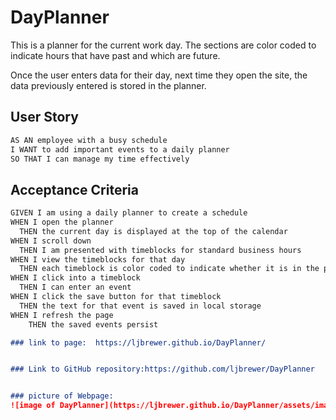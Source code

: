 # DayPlanner
This is a planner for the current work day.  The sections are color coded to indicate hours that have past and which are future.

Once the user enters data for their day, next time they open the site, the data previously entered is stored in the planner.

## User Story

```md
AS AN employee with a busy schedule
I WANT to add important events to a daily planner
SO THAT I can manage my time effectively
```

## Acceptance Criteria

```md
GIVEN I am using a daily planner to create a schedule
WHEN I open the planner
  THEN the current day is displayed at the top of the calendar
WHEN I scroll down
  THEN I am presented with timeblocks for standard business hours
WHEN I view the timeblocks for that day
  THEN each timeblock is color coded to indicate whether it is in the past, present, or future
WHEN I click into a timeblock
  THEN I can enter an event
WHEN I click the save button for that timeblock
  THEN the text for that event is saved in local storage
WHEN I refresh the page
    THEN the saved events persist

### link to page:  https://ljbrewer.github.io/DayPlanner/


### Link to GitHub repository:https://github.com/ljbrewer/DayPlanner


### picture of Webpage:
![image of DayPlanner](https://ljbrewer.github.io/DayPlanner/assets/images/DayPlanner.png)

